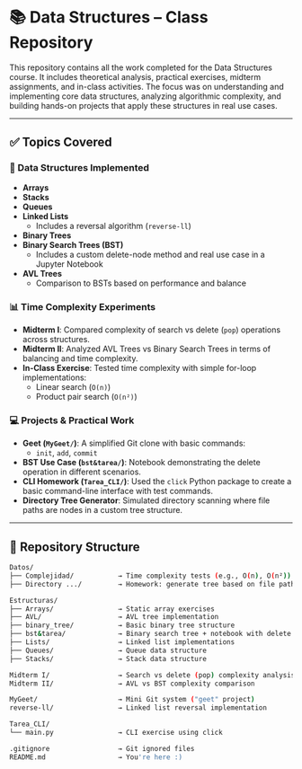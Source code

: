 # 📚 Data Structures – Class Repository

This repository contains all the work completed for the Data Structures course. It includes theoretical analysis, practical exercises, midterm assignments, and in-class activities. The focus was on understanding and implementing core data structures, analyzing algorithmic complexity, and building hands-on projects that apply these structures in real use cases.

---

## ✅ Topics Covered

### 🧱 Data Structures Implemented
- **Arrays**
- **Stacks**
- **Queues**
- **Linked Lists**
  - Includes a reversal algorithm (`reverse-ll`)
- **Binary Trees**
- **Binary Search Trees (BST)**
  - Includes a custom delete-node method and real use case in a Jupyter Notebook
- **AVL Trees**
  - Comparison to BSTs based on performance and balance

### 📊 Time Complexity Experiments
- **Midterm I**: Compared complexity of search vs delete (`pop`) operations across structures.
- **Midterm II**: Analyzed AVL Trees vs Binary Search Trees in terms of balancing and time complexity.
- **In-Class Exercise**: Tested time complexity with simple for-loop implementations:
  - Linear search (`O(n)`)
  - Product pair search (`O(n²)`)

### 💻 Projects & Practical Work
- **Geet (`MyGeet/`)**: A simplified Git clone with basic commands:
  - `init`, `add`, `commit`
- **BST Use Case (`bst&tarea/`)**: Notebook demonstrating the delete operation in different scenarios.
- **CLI Homework (`Tarea_CLI/`)**: Used the `click` Python package to create a basic command-line interface with test commands.
- **Directory Tree Generator**: Simulated directory scanning where file paths are nodes in a custom tree structure.

---


## 📂 Repository Structure

```bash
Datos/
├── Complejidad/           → Time complexity tests (e.g., O(n), O(n²))
├── Directory .../         → Homework: generate tree based on file paths

Estructuras/
├── Arrays/                → Static array exercises
├── AVL/                   → AVL tree implementation
├── binary_tree/           → Basic binary tree structure
├── bst&tarea/             → Binary search tree + notebook with delete showcase
├── Lists/                 → Linked list implementations
├── Queues/                → Queue data structure
├── Stacks/                → Stack data structure

Midterm I/                 → Search vs delete (pop) complexity analysis  
Midterm II/                → AVL vs BST complexity comparison  

MyGeet/                    → Mini Git system ("geet" project)  
reverse-ll/                → Linked list reversal implementation  

Tarea_CLI/
└── main.py                → CLI exercise using click

.gitignore                 → Git ignored files  
README.md                  → You're here :)